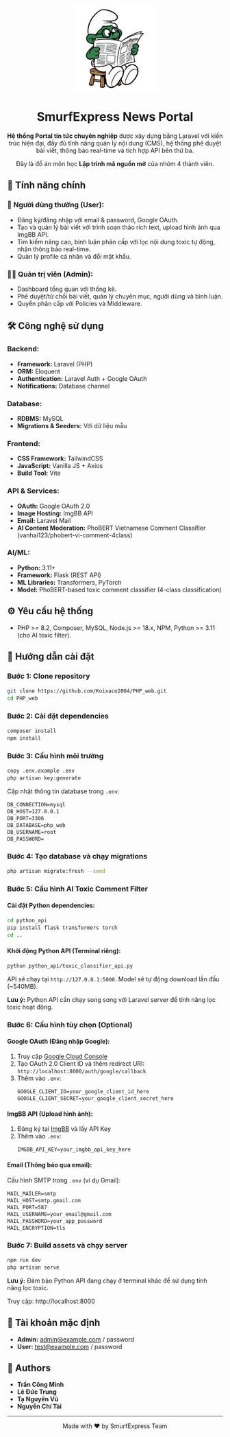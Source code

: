 <div align="center">
  <img src="public/logo.png" alt="Logo" width="200"/>

# SmurfExpress News Portal

**Hệ thống Portal tin tức chuyên nghiệp** được xây dựng bằng Laravel với kiến trúc hiện đại, đầy đủ tính năng quản lý nội dung (CMS), hệ thống phê duyệt bài viết, thông báo real-time và tích hợp API bên thứ ba.

Đây là đồ án môn học **Lập trình mã nguồn mở** của nhóm 4 thành viên.

</div>

## 🚀 Tính năng chính

### 🎯 Người dùng thường (User):

-   Đăng ký/đăng nhập với email & password, Google OAuth.
-   Tạo và quản lý bài viết với trình soạn thảo rich text, upload hình ảnh qua ImgBB API.
-   Tìm kiếm nâng cao, bình luận phân cấp với lọc nội dung toxic tự động, nhận thông báo real-time.
-   Quản lý profile cá nhân và đổi mật khẩu.

### 👨‍💼 Quản trị viên (Admin):

-   Dashboard tổng quan với thống kê.
-   Phê duyệt/từ chối bài viết, quản lý chuyên mục, người dùng và bình luận.
-   Quyền phân cấp với Policies và Middleware.

## 🛠️ Công nghệ sử dụng

### Backend:

-   **Framework:** Laravel (PHP)
-   **ORM:** Eloquent
-   **Authentication:** Laravel Auth + Google OAuth
-   **Notifications:** Database channel

### Database:

-   **RDBMS:** MySQL
-   **Migrations & Seeders:** Với dữ liệu mẫu

### Frontend:

-   **CSS Framework:** TailwindCSS
-   **JavaScript:** Vanilla JS + Axios
-   **Build Tool:** Vite

### API & Services:

-   **OAuth:** Google OAuth 2.0
-   **Image Hosting:** ImgBB API
-   **Email:** Laravel Mail
-   **AI Content Moderation:** PhoBERT Vietnamese Comment Classifier (vanhai123/phobert-vi-comment-4class)

### AI/ML:

-   **Python:** 3.11+
-   **Framework:** Flask (REST API)
-   **ML Libraries:** Transformers, PyTorch
-   **Model:** PhoBERT-based toxic comment classifier (4-class classification)

## ⚙️ Yêu cầu hệ thống

-   PHP >= 8.2, Composer, MySQL, Node.js >= 18.x, NPM, Python >= 3.11 (cho AI toxic filter).

## 🚀 Hướng dẫn cài đặt

### Bước 1: Clone repository

```bash
git clone https://github.com/Koixaco2004/PHP_web.git
cd PHP_web
```

### Bước 2: Cài đặt dependencies

```bash
composer install
npm install
```

### Bước 3: Cấu hình môi trường

```bash
copy .env.example .env
php artisan key:generate
```

Cập nhật thông tin database trong `.env`:

```env
DB_CONNECTION=mysql
DB_HOST=127.0.0.1
DB_PORT=3306
DB_DATABASE=php_web
DB_USERNAME=root
DB_PASSWORD=
```

### Bước 4: Tạo database và chạy migrations

```bash
php artisan migrate:fresh --seed
```

### Bước 5: Cấu hình AI Toxic Comment Filter

#### Cài đặt Python dependencies:

```bash
cd python_api
pip install flask transformers torch
cd ..
```

#### Khởi động Python API (Terminal riêng):

```bash
python python_api/toxic_classifier_api.py
```

API sẽ chạy tại `http://127.0.0.1:5000`. Model sẽ tự động download lần đầu (~540MB).

**Lưu ý:** Python API cần chạy song song với Laravel server để tính năng lọc toxic hoạt động.

### Bước 6: Cấu hình tùy chọn (Optional)

#### Google OAuth (Đăng nhập Google):

1. Truy cập [Google Cloud Console](https://console.cloud.google.com/)
2. Tạo OAuth 2.0 Client ID và thêm redirect URI: `http://localhost:8000/auth/google/callback`
3. Thêm vào `.env`:
    ```env
    GOOGLE_CLIENT_ID=your_google_client_id_here
    GOOGLE_CLIENT_SECRET=your_google_client_secret_here
    ```

#### ImgBB API (Upload hình ảnh):

1. Đăng ký tại [ImgBB](https://imgbb.com/) và lấy API Key
2. Thêm vào `.env`:
    ```env
    IMGBB_API_KEY=your_imgbb_api_key_here
    ```

#### Email (Thông báo qua email):

Cấu hình SMTP trong `.env` (ví dụ Gmail):

```env
MAIL_MAILER=smtp
MAIL_HOST=smtp.gmail.com
MAIL_PORT=587
MAIL_USERNAME=your_email@gmail.com
MAIL_PASSWORD=your_app_password
MAIL_ENCRYPTION=tls
```

### Bước 7: Build assets và chạy server

```bash
npm run dev
php artisan serve
```

**Lưu ý:** Đảm bảo Python API đang chạy ở terminal khác để sử dụng tính năng lọc toxic.

Truy cập: http://localhost:8000

## 🔑 Tài khoản mặc định

-   **Admin:** admin@example.com / password
-   **User:** test@example.com / password

## 👥 Authors

-   **Trần Công Minh**
-   **Lê Đức Trung**
-   **Tạ Nguyên Vũ**
-   **Nguyễn Chí Tài**

---

<div align="center">
  <p>Made with ❤️ by SmurfExpress Team</p>
</div>
